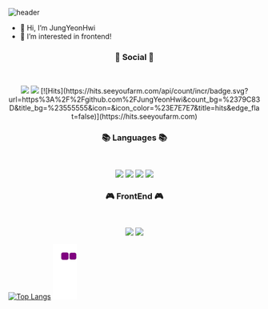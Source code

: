 ![header](https://capsule-render.vercel.app/api?type=waving&color=auto&height=200&section=header&text=YeonHwi%20grass%20world&fontSize=30)

- 👋 Hi, I’m JungYeonHwi
- 👀 I’m interested in frontend!

<h3 align="center"><b>💌 Social 💌 </b></h3>
</br>
<p align="center">
<a href="https://blog.naver.com/wjddusgnl676" target="_blank"><img src="https://img.shields.io/badge/blog-03C75A?style=flat-square&logo=Blogger&logoColor=white"/></a>
<a href="mailto:wjddusgnl676@naver.com" target="_blank"><img src="https://img.shields.io/badge/email-03C75A?style=flat-square&logo=Naver&logoColor=white"/></a>
[![Hits](https://hits.seeyoufarm.com/api/count/incr/badge.svg?url=https%3A%2F%2Fgithub.com%2FJungYeonHwi&count_bg=%2379C83D&title_bg=%23555555&icon=&icon_color=%23E7E7E7&title=hits&edge_flat=false)](https://hits.seeyoufarm.com)
</p>

<h3 align="center"><b>📚 Languages 📚</b></h3>
</br>
<p align="center">
<img src="https://img.shields.io/badge/python-3670A0?style=for-the-badge&logo=python&logoColor=ffdd54"/>
<img src="https://img.shields.io/badge/c++-%2300599C.svg?style=for-the-badge&logo=c%2B%2B&logoColor=00599C"/>
<img src="https://img.shields.io/badge/c%23-%23239120.svg?style=for-the-badge&logo=c-sharp&logoColor=A8B9CC"/>
<img src="https://img.shields.io/badge/java%23-%23239120.svg?style=for-the-badge&logo=c-sharp&logoColor=007396"/>
</p>

<h3 align="center"><b>🎮 FrontEnd 🎮</b></h3>
</br>
<p align="center">
<img src="https://img.shields.io/badge/javascript-F7DF1E?style=for-the-badge&logo=javascript&logoColor=black">
<img src="https://img.shields.io/badge/react-61DAFB?style=for-the-badge&logo=react&logoColor=black">
</p>

[![Top Langs](https://github-readme-stats.vercel.app/api/top-langs/?username=JungYeonHwi&layout=compact)](https://github.com/JungYeonHwi/github-readme-stats)
![snake gif](https://github.com/JungYeonHwi/JungYeonHwi/blob/output/github-contribution-grid-snake.gif)
